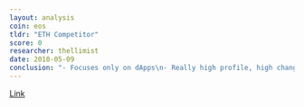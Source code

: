 ```yaml
---
layout: analysis
coin: eos
tldr: "ETH Competitor"
score: 0
researcher: thellimist
date: 2018-05-09
conclusion: "- Focuses only on dApps\n- Really high profile, high change of implosion\n- Lots of decentralization concerns"
---
```


[Link](https://github.com/breakpoint-labs/public/blob/master/coins/EOS.md)

